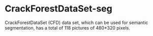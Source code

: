 # CrackForestDataSet-seg



CrackForestDataSet (CFD) data set, which can be used for semantic segmentation, has a total of 118 pictures of 480*320 pixels.
